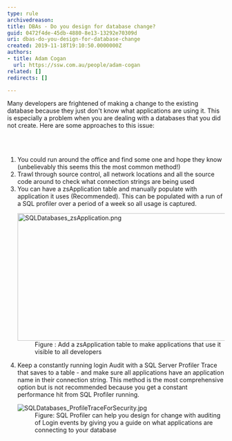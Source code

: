 ```yaml
---
type: rule
archivedreason: 
title: ​DBAs - Do you design for database change?
guid: 0472f4de-45db-4880-8e13-13292e70309d
uri: dbas-do-you-design-for-database-change
created: 2019-11-18T19:10:50.0000000Z
authors:
- title: Adam Cogan
  url: https://ssw.com.au/people/adam-cogan
related: []
redirects: []

---
```



<p>​​Many developers are frightened of making a change to the existing database because they just don't know what applications are using it. This is especially a problem when you are dealing with a databases that you did not create. Here are some approaches to this issue&#58;<br></p>
<br><excerpt class='endintro'></excerpt><br>
<ol><li>You could run around the office and find some one and hope they know (unbelievably this seems this the most common method!)</li><li>Trawl through source control, all network locations and all the source code around to check what connection strings are being used</li><li>You can have a zsApplication table and manually populate with application it uses (Recommended). This can be populated with a run of a SQL profiler over a period of a week so all usage is captured. 
      <dl class="image"><dt><img src="/PublishingImages/SQLDatabases_zsApplication.png" alt="SQLDatabases_zsApplication.png" style="width&#58;750px;height&#58;295px;" /></dt><dd>Figure &#58;&#160;Add a zsApplication table to make applications that use it visible to all developers</dd></dl></li><li>Keep a constantly running login Audit with a SQL Server Profiler Trace that saves to a table - and make sure all applications have an application name in their connection string. This method is the most comprehensive option but is not recommended because you get a constant performance hit from SQL Profiler running.<br>
   <dl class="image"><dt><img src="/PublishingImages/SQLDatabases_ProfileTraceForSecurity.jpg" alt="SQLDatabases_ProfileTraceForSecurity.jpg" /></dt><dd>Figure&#58;&#160;SQL Profiler can help you design for change with auditing of Login events by giving you a guide on what applications are connecting to your database<br></dd></dl></li></ol>


